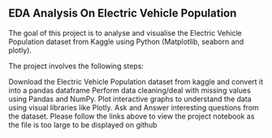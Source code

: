 ## EDA Analysis On Electric Vehicle Population

The goal of this project is to analyse and visualise the Electric Vehicle Population dataset from Kaggle using Python (Matplotlib, seaborn and plotly).

The project involves the following steps:

Download the Electric Vehicle Population dataset from kaggle and convert it into a pandas dataframe Perform data cleaning/deal with missing values using Pandas and NumPy. Plot interactive graphs to understand the data using visual libraries like Plotly. Ask and Answer interesting questions from the dataset. Please follow the links above to view the project notebook as the file is too large to be displayed on github
